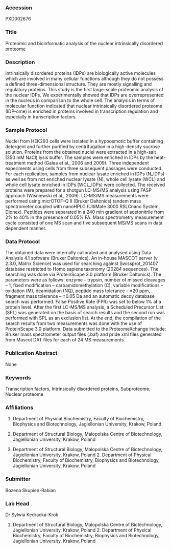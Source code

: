 ### Accession
PXD002676

### Title
Proteomic and bioinformatic analysis of the nuclear intrinsically disordered proteome

### Description
Intrinsically disordered proteins (IDPs) are biologically active molecules which are involved in many cellular functions although they do not possess a defined three-dimensional structure. They are mostly signalling and regulatory proteins. This study is the first large-scale proteomic analysis of the nuclear IDPs. We experimentally showed that IDPs are overrepresented in the nucleus in comparison to the whole cell. The analysis in terms of molecular function indicated that nuclear intrinsically disordered proteome (IDP-ome) is enriched in proteins involved in transcription regulation and especially in transcription factors.

### Sample Protocol
Nuclei from HEK293 cells were isolated in a hypoosmotic buffer containing detergent and further purified by centrifugation in a high-density sucrose solution. Proteins from the obtained nuclei were extracted in a high-salt (350 mM NaCl) lysis buffer. The samples were enriched in IDPs by the heat-treatment method (Galea et al., 2006 and 2009). Three independent experiments using cells from three subsequent passages were conducted. For each replication, samples from nuclear lysate enriched in IDPs (N_IDPs) as well as from not enriched nuclear lysate (N), whole cell lysate (WCL) and whole cell lysate enriched in IDPs (WCL_IDPs) were collected. The received proteins were prepared for a shotgun LC-MS/MS analysis using FASP approach (Wiśniewski et al., 2009). LC-MS/MS measurements were performed using micrOTOF–Q II (Bruker Daltonics) tandem mass spectrometer coupled with nanoHPLC (UltiMate 3000 RSLCnano System, Dionex). Peptides were separated in a 240 min gradient of acetonitrile from 2% to 40% in the presence of 0.05% FA. Mass spectrometry measurement cycle consisted of one MS scan and five subsequent MS/MS scans in data dependent manner.

### Data Protocol
The obtained data were internally calibrated and analysed using Data Analysis 4.1 software (Bruker Daltonics). An in-house MASCOT server (v. 2.3.0, Matrix Science) was used for searching against Swissprot_201407 database restricted to Homo sapiens taxonomy (20284 sequences). The searching was done via ProteinScape 3.0 platform (Bruker Daltonics). The parameters were as follows: enzyme – trypsin, number of missed cleavages – 1, fixed modification – carbamidomethylation (C), variable modifications – oxidation (M), deamidation (NQ), peptide mass tolerance – ±20 ppm, fragment mass tolerance – ±0.05 Da and an automatic decoy database search was performed. False Positive Rate (FPR) was set to below 1% at a protein level. After the first LC-MS/MS analysis, a Scheduled Precursor List (SPL) was generated on the basis of search results and the second run was performed with SPL as an exclusion list. At the end, the compilation of the search results from two measurements was done with the use of ProteinScape 3.0 platform.  Data submitted to the ProteomeXchange include: Bruker mass spectrometer output files (.baf) and pride xml files generated from Mascot DAT files for each of 24 MS measurements.

### Publication Abstract
None

### Keywords
Transcription factors, Intrinsically disordered proteins, Subproteome, Nuclear proteome

### Affiliations
1. Department of Physical Biochemistry, Faculty of Biochemistry, Biophysics and Biotechnology, Jagiellonian University, Krakow, Poland

2. Department of Structural Biology, Malopolska Centre of Biotechnology, Jagiellonian University, Krakow, Poland
1. Department of Structural Biology, Malopolska Centre of Biotechnology, Jagiellonian University, Krakow, Poland 2. Department of Physical Biochemistry, Faculty of Biochemistry, Biophysics and Biotechnology, Jagiellonian University, Krakow, Poland

### Submitter
Bozena Skupien-Rabian

### Lab Head
Dr Sylwia Kedracka-Krok
1. Department of Structural Biology, Malopolska Centre of Biotechnology, Jagiellonian University, Krakow, Poland 2. Department of Physical Biochemistry, Faculty of Biochemistry, Biophysics and Biotechnology, Jagiellonian University, Krakow, Poland


